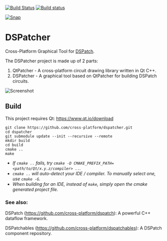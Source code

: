[![Build Status](https://bit.ly/2GYsfv9)](https://travis-ci.org/cross-platform/dspatcher)
[![Build status](https://bit.ly/2OPL4qR)](https://ci.appveyor.com/project/MarcusTomlinson/dspatcher/branch/master)

[![Snap](https://bit.ly/2ZWfetD)](https://snapcraft.io/dspatcher)

# DSPatcher

Cross-Platform Graphical Tool for [DSPatch](https://github.com/cross-platform/dspatch).

The DSPatcher project is made up of 2 parts:
1. QtPatcher - A cross-platform circuit drawing library written in Qt C++.
2. DSPatcher - A graphical tool based on QtPatcher for building DSPatch circuits.

![Screenshot](https://bit.ly/33vlCuc)

## Build

This project requires Qt: https://www.qt.io/download

```
git clone https://github.com/cross-platform/dspatcher.git
cd dspatcher
git submodule update --init --recursive --remote
mkdir build
cd build
cmake ..
make
```

- *If `cmake ..` fails, try `cmake -D CMAKE_PREFIX_PATH=<path/to/Qt/x.y.z/compiler> ..`.*
- *`cmake ..` will auto-detect your IDE / compiler. To manually select one, use `cmake -G`.*
- *When building for an IDE, instead of `make`, simply open the cmake generated project file.*


### See also:

DSPatch (https://github.com/cross-platform/dspatch): A powerful C++ dataflow framework.

DSPatchables (https://github.com/cross-platform/dspatchables): A DSPatch component repository.
